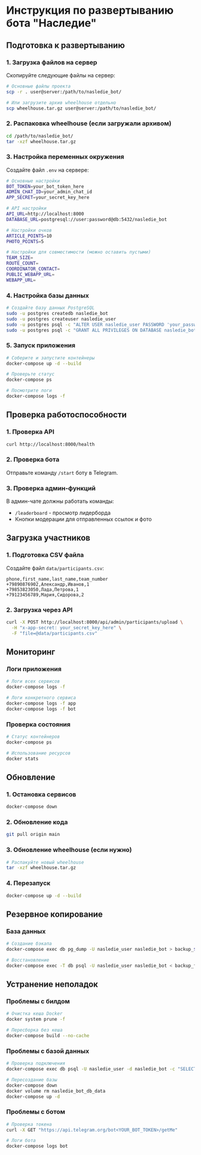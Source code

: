 # Инструкция по развертыванию бота "Наследие"

## Подготовка к развертыванию

### 1. Загрузка файлов на сервер

Скопируйте следующие файлы на сервер:

```bash
# Основные файлы проекта
scp -r . user@server:/path/to/nasledie_bot/

# Или загрузите архив wheelhouse отдельно
scp wheelhouse.tar.gz user@server:/path/to/nasledie_bot/
```

### 2. Распаковка wheelhouse (если загружали архивом)

```bash
cd /path/to/nasledie_bot/
tar -xzf wheelhouse.tar.gz
```

### 3. Настройка переменных окружения

Создайте файл `.env` на сервере:

```bash
# Основные настройки
BOT_TOKEN=your_bot_token_here
ADMIN_CHAT_ID=your_admin_chat_id
APP_SECRET=your_secret_key_here

# API настройки
API_URL=http://localhost:8000
DATABASE_URL=postgresql://user:password@db:5432/nasledie_bot

# Настройки очков
ARTICLE_POINTS=10
PHOTO_POINTS=5

# Настройки для совместимости (можно оставить пустыми)
TEAM_SIZE=
ROUTE_COUNT=
COORDINATOR_CONTACT=
PUBLIC_WEBAPP_URL=
WEBAPP_URL=
```

### 4. Настройка базы данных

```bash
# Создайте базу данных PostgreSQL
sudo -u postgres createdb nasledie_bot
sudo -u postgres createuser nasledie_user
sudo -u postgres psql -c "ALTER USER nasledie_user PASSWORD 'your_password';"
sudo -u postgres psql -c "GRANT ALL PRIVILEGES ON DATABASE nasledie_bot TO nasledie_user;"
```

### 5. Запуск приложения

```bash
# Соберите и запустите контейнеры
docker-compose up -d --build

# Проверьте статус
docker-compose ps

# Посмотрите логи
docker-compose logs -f
```

## Проверка работоспособности

### 1. Проверка API

```bash
curl http://localhost:8000/health
```

### 2. Проверка бота

Отправьте команду `/start` боту в Telegram.

### 3. Проверка админ-функций

В админ-чате должны работать команды:
- `/leaderboard` - просмотр лидерборда
- Кнопки модерации для отправленных ссылок и фото

## Загрузка участников

### 1. Подготовка CSV файла

Создайте файл `data/participants.csv`:

```csv
phone,first_name,last_name,team_number
+79890876902,Александр,Иванов,1
+79853823050,Лада,Петрова,1
+79123456789,Мария,Сидорова,2
```

### 2. Загрузка через API

```bash
curl -X POST http://localhost:8000/api/admin/participants/upload \
  -H "x-app-secret: your_secret_key_here" \
  -F "file=@data/participants.csv"
```

## Мониторинг

### Логи приложения

```bash
# Логи всех сервисов
docker-compose logs -f

# Логи конкретного сервиса
docker-compose logs -f app
docker-compose logs -f bot
```

### Проверка состояния

```bash
# Статус контейнеров
docker-compose ps

# Использование ресурсов
docker stats
```

## Обновление

### 1. Остановка сервисов

```bash
docker-compose down
```

### 2. Обновление кода

```bash
git pull origin main
```

### 3. Обновление wheelhouse (если нужно)

```bash
# Распакуйте новый wheelhouse
tar -xzf wheelhouse.tar.gz
```

### 4. Перезапуск

```bash
docker-compose up -d --build
```

## Резервное копирование

### База данных

```bash
# Создание бэкапа
docker-compose exec db pg_dump -U nasledie_user nasledie_bot > backup_$(date +%Y%m%d_%H%M%S).sql

# Восстановление
docker-compose exec -T db psql -U nasledie_user nasledie_bot < backup_file.sql
```

## Устранение неполадок

### Проблемы с билдом

```bash
# Очистка кеша Docker
docker system prune -f

# Пересборка без кеша
docker-compose build --no-cache
```

### Проблемы с базой данных

```bash
# Проверка подключения
docker-compose exec db psql -U nasledie_user -d nasledie_bot -c "SELECT 1;"

# Пересоздание базы
docker-compose down
docker volume rm nasledie_bot_db_data
docker-compose up -d
```

### Проблемы с ботом

```bash
# Проверка токена
curl -X GET "https://api.telegram.org/bot<YOUR_BOT_TOKEN>/getMe"

# Логи бота
docker-compose logs bot
```
